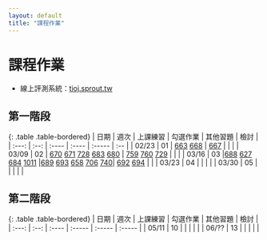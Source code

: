 ```yaml
---
layout: default
title: "課程作業"
---
```

# 課程作業

* 線上評測系統：[tioj.sprout.tw](https://tioj.sprout.tw/)

## 第一階段

{: .table .table-bordered}
| 日期  | 週次 | 上課練習 | 勾選作業 | 其他習題 | 檢討 |
| :---: | :--: | :---- | :---- | :----- | :-- |
| 02/23 | 01 | [663](https://tioj.sprout.tw/contests/4/problems/663) [668](https://tioj.sprout.tw/contests/4/problems/668) | [667](https://tioj.sprout.tw/contests/4/problems/667) |  |  |
| 03/09 | 02 | [670](https://tioj.sprout.tw/contests/7/problems/670) [671](https://tioj.sprout.tw/contests/7/problems/671) [728](https://tioj.sprout.tw/contests/7/problems/728) [683](https://tioj.sprout.tw/contests/7/problems/683) [680](https://tioj.sprout.tw/contests/7/problems/680)  | [759](https://tioj.sprout.tw/contests/7/problems/759) [760](https://tioj.sprout.tw/contests/7/problems/760) [729](https://tioj.sprout.tw/contests/7/problems/729) |  |  |
| 03/16 | 03 |[688](https://tioj.sprout.tw/contests/8/problems/688) [627](https://tioj.sprout.tw/contests/8/problems/627) [684](https://tioj.sprout.tw/contests/8/problems/684) [1011](https://tioj.sprout.tw/contests/8/problems/1011)   |[689](https://tioj.sprout.tw/contests/8/problems/689) [693](https://tioj.sprout.tw/contests/8/problems/693) [658](https://tioj.sprout.tw/contests/8/problems/658) [706](https://tioj.sprout.tw/contests/8/problems/706)  [740](https://tioj.sprout.tw/contests/8/problems/740)| [692](https://tioj.sprout.tw/contests/8/problems/692) [694](https://tioj.sprout.tw/contests/8/problems/694) | |
| 03/23 | 04 |  |   | |
| 03/30 | 05 |  | | | |

## 第二階段

{: .table .table-bordered}
| 日期  | 週次 | 上課練習 | 勾選作業 | 其他習題 | 檢討 |
| :---: | :--: | :---- | :----- | :----- | :----- |
| 05/11 | 10 |  |  |  |  |
| 06/?? | 13 |  |  |  |  |
